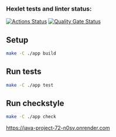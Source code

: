 ### Hexlet tests and linter status:
[![Actions Status](https://github.com/brein594/java-project-72/actions/workflows/hexlet-check.yml/badge.svg)](https://github.com/brein594/java-project-72/actions)
[![Quality Gate Status](https://sonarcloud.io/api/project_badges/measure?project=brein594_java-project-72&metric=alert_status)](https://sonarcloud.io/summary/new_code?id=brein594_java-project-72)



## Setup

```bash
make -C ./app build
```
## Run tests

```bash
make -C ./app test
```

## Run checkstyle

```bash
make -C ./app check
```
https://java-project-72-n0sv.onrender.com 

